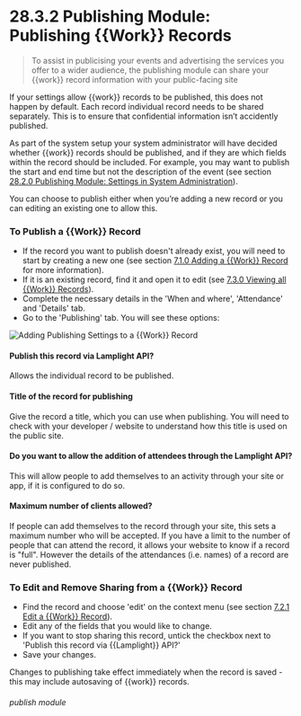 # 28.3.2 Publishing Module: Publishing {{Work}} Records

> To assist in publicising your events and advertising the services you offer to a wider audience, the publishing module can share your  {{work}} record information with your public-facing site



If your settings allow {{work}} records  to be published, this does not happen by default. Each record individual record needs to be shared separately. This is to ensure that confidential information isn’t accidently published.

As part of the system setup your system administrator will have decided whether {{work}} records should be published, and if they are which fields within the record should be included. For example, you may want to publish the start and end time but not the description of the event (see section [28.2.0 Publishing Module: Settings in System Administration](/help/index/p/28.2.0)).

You can choose to publish either when you’re adding a new record or you can editing an existing one to allow this. 

### To Publish a {{Work}} Record

- If the record you want to publish doesn't already exist, you will need to start by creating a new one (see section [7.1.0  Adding a {{Work}} Record](/help/index/p/7.1.0) for more information).
- If it is an existing record, find it and open it to edit (see [7.3.0 Viewing all {{Work}} Records](/help/index/p/7.3.0)).
- Complete the necessary details in the 'When and where', 'Attendance' and 'Details' tab.
- Go to the 'Publishing' tab. You will see these options:

![Adding Publishing Settings to a {{Work}} Record](28.3.2a.png)

#### Publish this record via Lamplight API?
   
Allows the individual record to be published.
   
#### Title of the record for publishing
   
Give the record a title, which you can use when publishing.  You will need to check with your developer / website to understand how this title is used on the public site.
   
#### Do you want to allow the addition of attendees through the Lamplight API?
   
This will allow people to add themselves to an activity through your site or app, if it is configured to do so.
   
#### Maximum number of clients allowed?
   
If people can add themselves to the record through your site, this sets a maximum number who will be accepted.  If you have a limit to the number of people that can attend the record, it allows your website to know if a record is "full".  However the details of the attendances (i.e. names) of a record are never published.


### To Edit and Remove Sharing from a {{Work}} Record

- Find the record and choose 'edit' on the context menu (see section [7.2.1  Edit a {{Work}} Record](/help/index/p/7.2.1)).
- Edit any of the fields that you would like to change.
- If you want to stop sharing this record, untick the checkbox next to 'Publish this record via {{Lamplight}} API?'
- Save your changes.

Changes to publishing take effect immediately when the record is saved - this may include autosaving of {{work}} records.


###### publish module

